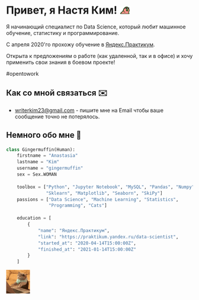 # Привет, я Настя Ким! <img src="https://raw.githubusercontent.com/gingermuffin/gingermuffin/main/assets/party_parrot.gif" width="30px">
Я начинающий специалист по Data Science, который любит машинное обучение, статистику и программирование.

С апреля 2020'го прохожу обучение в [Яндекс.Практикум](https://praktikum.yandex.ru/data-scientist).

Открыта к предложениям о работе (как удаленной, так и в офисе) и хочу применить свои знания в боевом проекте!

\#opentowork

## Как со мной связаться ✉️
- [writerkim23@gmail.com](mailto:writerkim23@gmail.com) - пишите мне на Email чтобы ваше сообщение точно не потерялось.

<!--

## Мои работы 💻

-->

## Немного обо мне 🦊

```python
class Gingermuffin(Human):
    firstname = "Anastasia"
    lastname = "Kim"
    username = "gingermuffin"
    sex = Sex.WOMAN

    toolbox = ["Python", "Jupyter Notebook", "MySQL", "Pandas", "Numpy",
               "Sklearn", "Matplotlib", "Seaborn", "SkiPy"]
    passions = ["Data Science", "Machine Learning", "Statistics",
                "Programming", "Cats"]

    education = [
        {
            "name": "Яндекс.Практикум",
            "link": "https://praktikum.yandex.ru/data-scientist",
            "started_at": "2020-04-14T15:00:00Z",
            "finished_at": "2021-01-14T15:00:00Z"
        }
    ]
```

<img src="https://raw.githubusercontent.com/gingermuffin/gingermuffin/main/assets/cattyping.gif">
